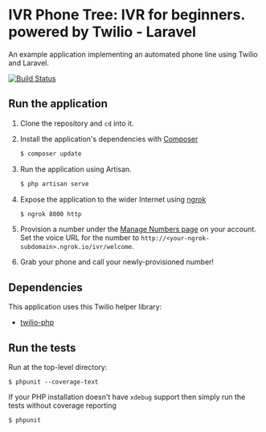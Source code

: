 # IVR Phone Tree: IVR for beginners. powered by Twilio - Laravel

An example application implementing an automated phone line using
Twilio and Laravel.

[![Build Status](https://travis-ci.org/TwilioDevEd/ivr-phone-tree-laravel.svg?branch=master)](https://travis-ci.org/TwilioDevEd/ivr-phone-tree-laravel)

## Run the application

1. Clone the repository and `cd` into it.
1. Install the application's dependencies with [Composer](https://getcomposer.org/)

   ```bash
   $ composer update
   ```
1. Run the application using Artisan.

   ```bash
   $ php artisan serve
   ```
1. Expose the application to the wider Internet using [ngrok](https://ngrok.com/)

   ```bash
   $ ngrok 8000 http
   ```
1. Provision a number under the
   [Manage Numbers page](https://www.twilio.com/user/account/phone-numbers/incoming)
   on your account. Set the voice URL for the number to
   `http://<your-ngrok-subdomain>.ngrok.io/ivr/welcome`.
1. Grab your phone and call your newly-provisioned number!

## Dependencies

This application uses this Twilio helper library:
* [twilio-php](https://github.com/twilio/twilio-php)

## Run the tests

Run at the top-level directory:

```
$ phpunit --coverage-text
```

If your PHP installation doesn't have `xdebug` support then simply run
the tests without coverage reporting

```
$ phpunit
```
